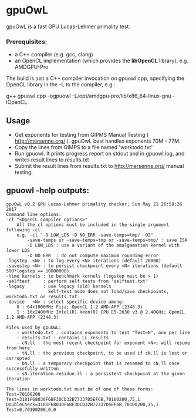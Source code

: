 # gpuOwL
gpuOwL is a fast GPU Lucas-Lehmer primality test.

### Prerequisites:
* a C++ compiler (e.g. gcc, clang)
* an OpenCL implementation (which provides the **libOpenCL** library), e.g. AMDGPU-Pro

The build is just a C++ compiler invocation on gpuowl.cpp, specifying the OpenCL library in the -L to the compiler, e.g.:

g++ gpuowl.cpp -ogpuowl -L/opt/amdgpu-pro/lib/x86_64-linux-gnu -lOpenCL

## Usage
* Get exponents for testing from GIPMS Manual Testing ( http://mersenne.org/ ). gpuOwL best handles exponents 70M - 77M.
* Copy the lines from GIMPS to a file named 'worktodo.txt'
* Run gpuowl. It prints progress report on stdout and in gpuowl.log, and writes result lines to results.txt
* Submit the result lines from results.txt to http://mersenne.org/ manual testing.

## gpuowl -help outputs:

```
gpuOwL v0.2 GPU Lucas-Lehmer primality checker; Sun May 21 20:58:26 2017
Command line options:
-cl "<OpenCL compiler options>"
    All the cl options must be included in the single argument following -cl
    e.g. -cl "-D LOW_LDS -D NO_ERR -save-temps=tmp/ -O2"
        -save-temps or -save-temps=tmp or -save-temps=tmp/ : save ISA
        -D LOW_LDS : use a variant of the amalgamation kernel with lower LDS
        -D NO_ERR  : do not compute maximum rounding error
-logstep  <N> : to log every <N> iterations (default 20000)
-savestep <N> : to persist checkpoint every <N> iterations (default 500*logstep == 10000000)
-time kernels : to benchmark kernels (logstep must be > 1)
-selftest     : perform self tests from 'selftest.txt'
-legacy       : use legacy (old) kernels
                Self-test mode does not load/save checkpoints, worktodo.txt or results.txt.
-device   <N> : select specific device among:
    0 : 64x1000MHz Fiji; OpenCL 1.2 AMD-APP (2348.3)
    1 : 16x2400MHz Intel(R) Xeon(R) CPU E5-2630 v3 @ 2.40GHz; OpenCL 1.2 AMD-APP (2348.3)

Files used by gpuOwL:
    - worktodo.txt : contains exponents to test "Test=N", one per line
    - results.txt : contains LL results
    - cN.ll : the most recent checkpoint for exponent <N>; will resume from here
    - tN.ll : the previous checkpoint, to be used if cN.ll is lost or corrupted
    - bN.ll : a temporary checkpoint that is renamed to cN.ll once successfully written
    - sN.iteration.residue.ll : a persistent checkpoint at the given iteration

The lines in worktodo.txt must be of one of these forms:
Test=70100200
Test=3181F68030F6BF3DCD32B77337D5EF6B,70100200,75,1
DoubleCheck=3181F68030F6BF3DCD32B77337D5EF6B,70100200,75,1
Test=0,70100200,0,0
```
